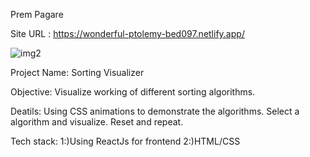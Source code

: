 Prem Pagare

Site URL : https://wonderful-ptolemy-bed097.netlify.app/

![img2](https://user-images.githubusercontent.com/60571252/82053061-55846b80-96da-11ea-9caf-af042def2a76.png)


Project Name: Sorting Visualizer

Objective: Visualize working of different sorting algorithms.

Deatils: 
Using CSS animations to demonstrate the algorithms.
Select a algorithm and visualize.
Reset and repeat.

Tech stack: 
1:)Using ReactJs for frontend 
2:)HTML/CSS
